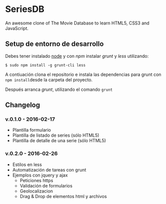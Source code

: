 # SeriesDB
An awesome clone of The Movie Database to learn HTML5, CSS3 and JavaScript.

## Setup de entorno de desarrollo

Debes tener instalado [node](https://nodejs.org/en/) y con *npm* instalar *grunt* y *less* utilizando:

```
$ sudo npm install -g grunt-cli less
```

A contiuación clona el repositorio e instala las dependencias para grunt con `npm install`desde la carpeta del proyecto.

Después arranca *grunt*, utilizando el comando `grunt`

## Changelog

### v.0.1.0 - 2016-02-17

* Plantilla formulario
* Plantilla de listado de series (sólo HTML5)
* Plantilla de detalle de una serie (sólo HTML5)

### v.0.2.0 - 2016-02-26

* Estilos en less
* Automatización de tareas con grunt
* Ejemplos con jquery y ajax 
    * Peticiones https
    * Validación de formularios
    * Geolocalizacion
    * Drag & Drop de elementos html y archivos